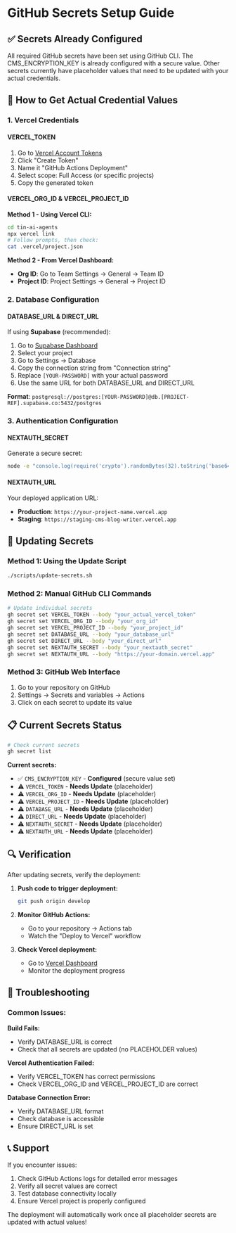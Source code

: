 # GitHub Secrets Setup Guide

## ✅ **Secrets Already Configured**

All required GitHub secrets have been set using GitHub CLI. The CMS_ENCRYPTION_KEY is already configured with a secure value. Other secrets currently have placeholder values that need to be updated with your actual credentials.

## 🔑 **How to Get Actual Credential Values**

### 1. Vercel Credentials

#### **VERCEL_TOKEN**
1. Go to [Vercel Account Tokens](https://vercel.com/account/tokens)
2. Click "Create Token"
3. Name it "GitHub Actions Deployment"
4. Select scope: Full Access (or specific projects)
5. Copy the generated token

#### **VERCEL_ORG_ID & VERCEL_PROJECT_ID**
**Method 1 - Using Vercel CLI:**
```bash
cd tin-ai-agents
npx vercel link
# Follow prompts, then check:
cat .vercel/project.json
```

**Method 2 - From Vercel Dashboard:**
- **Org ID**: Go to Team Settings → General → Team ID
- **Project ID**: Project Settings → General → Project ID

### 2. Database Configuration

#### **DATABASE_URL & DIRECT_URL**
If using **Supabase** (recommended):
1. Go to [Supabase Dashboard](https://supabase.com/dashboard)
2. Select your project
3. Go to Settings → Database
4. Copy the connection string from "Connection string"
5. Replace `[YOUR-PASSWORD]` with your actual password
6. Use the same URL for both DATABASE_URL and DIRECT_URL

**Format**: `postgresql://postgres:[YOUR-PASSWORD]@db.[PROJECT-REF].supabase.co:5432/postgres`

### 3. Authentication Configuration

#### **NEXTAUTH_SECRET**
Generate a secure secret:
```bash
node -e "console.log(require('crypto').randomBytes(32).toString('base64'))"
```

#### **NEXTAUTH_URL**
Your deployed application URL:
- **Production**: `https://your-project-name.vercel.app`
- **Staging**: `https://staging-cms-blog-writer.vercel.app`

## 🚀 **Updating Secrets**

### Method 1: Using the Update Script
```bash
./scripts/update-secrets.sh
```

### Method 2: Manual GitHub CLI Commands
```bash
# Update individual secrets
gh secret set VERCEL_TOKEN --body "your_actual_vercel_token"
gh secret set VERCEL_ORG_ID --body "your_org_id"
gh secret set VERCEL_PROJECT_ID --body "your_project_id"
gh secret set DATABASE_URL --body "your_database_url"
gh secret set DIRECT_URL --body "your_direct_url"
gh secret set NEXTAUTH_SECRET --body "your_nextauth_secret"
gh secret set NEXTAUTH_URL --body "https://your-domain.vercel.app"
```

### Method 3: GitHub Web Interface
1. Go to your repository on GitHub
2. Settings → Secrets and variables → Actions
3. Click on each secret to update its value

## 📋 **Current Secrets Status**

```bash
# Check current secrets
gh secret list
```

**Current secrets:**
- ✅ `CMS_ENCRYPTION_KEY` - **Configured** (secure value set)
- ⚠️ `VERCEL_TOKEN` - **Needs Update** (placeholder)
- ⚠️ `VERCEL_ORG_ID` - **Needs Update** (placeholder)
- ⚠️ `VERCEL_PROJECT_ID` - **Needs Update** (placeholder)
- ⚠️ `DATABASE_URL` - **Needs Update** (placeholder)
- ⚠️ `DIRECT_URL` - **Needs Update** (placeholder)
- ⚠️ `NEXTAUTH_SECRET` - **Needs Update** (placeholder)
- ⚠️ `NEXTAUTH_URL` - **Needs Update** (placeholder)

## 🔍 **Verification**

After updating secrets, verify the deployment:

1. **Push code to trigger deployment:**
   ```bash
   git push origin develop
   ```

2. **Monitor GitHub Actions:**
   - Go to your repository → Actions tab
   - Watch the "Deploy to Vercel" workflow

3. **Check Vercel deployment:**
   - Go to [Vercel Dashboard](https://vercel.com/dashboard)
   - Monitor the deployment progress

## 🚨 **Troubleshooting**

### Common Issues:

**Build Fails:**
- Verify DATABASE_URL is correct
- Check that all secrets are updated (no PLACEHOLDER values)

**Vercel Authentication Failed:**
- Verify VERCEL_TOKEN has correct permissions
- Check VERCEL_ORG_ID and VERCEL_PROJECT_ID are correct

**Database Connection Error:**
- Verify DATABASE_URL format
- Check database is accessible
- Ensure DIRECT_URL is set

## 📞 **Support**

If you encounter issues:
1. Check GitHub Actions logs for detailed error messages
2. Verify all secret values are correct
3. Test database connectivity locally
4. Ensure Vercel project is properly configured

The deployment will automatically work once all placeholder secrets are updated with actual values!
